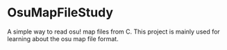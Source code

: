 # OsuMapFileStudy
A simple way to read osu! map files from C. This project is mainly used for learning about the osu map file format.

